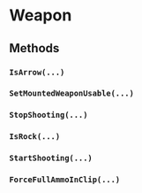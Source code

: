 # Weapon

## Methods

### `IsArrow(...)`

### `SetMountedWeaponUsable(...)`

### `StopShooting(...)`

### `IsRock(...)`

### `StartShooting(...)`

### `ForceFullAmmoInClip(...)`
